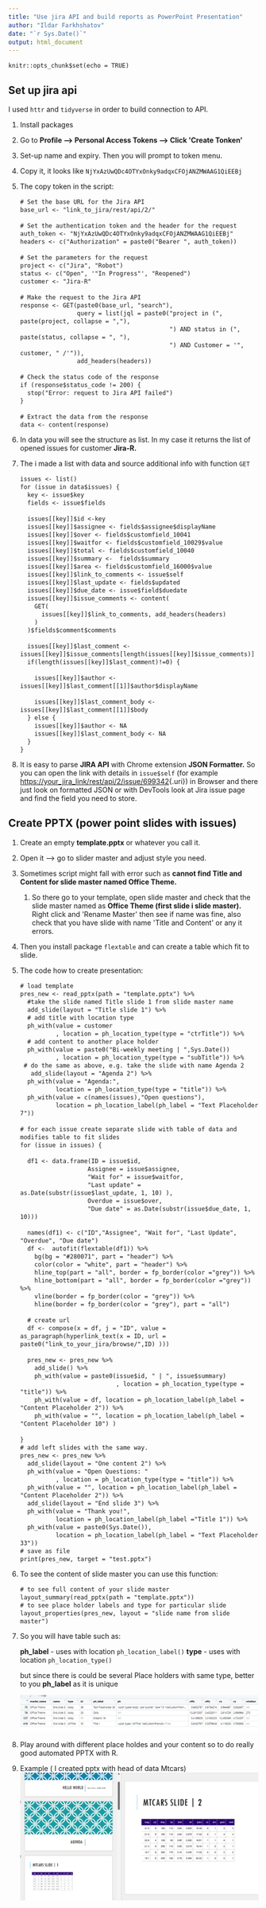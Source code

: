 ```yaml
---
title: "Use jira API and build reports as PowerPoint Presentation"
author: "Ildar Farkhshatov"
date: "`r Sys.Date()`"
output: html_document
---
```


```{r setup, include=FALSE}
knitr::opts_chunk$set(echo = TRUE)
```

## Set up jira api

I used `httr` and `tidyverse` in order to build connection to API.

1.  Install packages

2.  Go to **Profile --\> Personal Access Tokens --\> Click 'Create Tonken'**

3.  Set-up name and expiry. Then you will prompt to token menu.

4.  Copy it, it looks like `NjYxAzUwQDc4OTYxOnky9adqxCFOjANZMWAAG1QiEEBj`

5.  The copy token in the script:

    ```{r}
    # Set the base URL for the Jira API
    base_url <- "link_to_jira/rest/api/2/"

    # Set the authentication token and the header for the request
    auth_token <- "NjYxAzUwQDc4OTYxOnky9adqxCFOjANZMWAAG1QiEEBj"
    headers <- c("Authorization" = paste0("Bearer ", auth_token))

    # Set the parameters for the request
    project <- c("Jira", "Robot")
    status <- c("Open", '"In Progress"', "Reopened")
    customer <- "Jira-R"

    # Make the request to the Jira API
    response <- GET(paste0(base_url, "search"),
                    query = list(jql = paste0("project in (", paste(project, collapse = ","), 
                                              ") AND status in (", paste(status, collapse = ", "), 
                                              ") AND Customer = '", customer, " /'")),
                    add_headers(headers))

    # Check the status code of the response
    if (response$status_code != 200) {
      stop("Error: request to Jira API failed")
    }

    # Extract the data from the response
    data <- content(response)
    ```

6.  In data you will see the structure as list. In my case it returns the list of opened issues for customer **Jira-R.**

7.  The i made a list with data and source additional info with function `GET`

    ```{r}
    issues <- list()
    for (issue in data$issues) {
      key <- issue$key
      fields <- issue$fields
      
      issues[[key]]$id <-key
      issues[[key]]$assignee <- fields$assignee$displayName
      issues[[key]]$over <- fields$customfield_10041
      issues[[key]]$waitfor <- fields$customfield_10029$value
      issues[[key]]$total <- fields$customfield_10040
      issues[[key]]$summary <-  fields$summary
      issues[[key]]$area <- fields$customfield_16000$value
      issues[[key]]$link_to_comments <- issue$self
      issues[[key]]$last_update <- fields$updated
      issues[[key]]$due_date <- issue$field$duedate
      issues[[key]]$issue_comments <- content(
        GET(
          issues[[key]]$link_to_comments, add_headers(headers)
        )
      )$fields$comment$comments
      
      issues[[key]]$last_comment <-  issues[[key]]$issue_comments[length(issues[[key]]$issue_comments)]
      if(length(issues[[key]]$last_comment)!=0) {
        
        issues[[key]]$author <- issues[[key]]$last_comment[[1]]$author$displayName
        
        issues[[key]]$last_comment_body <- issues[[key]]$last_comment[[1]]$body
      } else {
        issues[[key]]$author <- NA
        issues[[key]]$last_comment_body <- NA
      }
    }
    ```

8.  It is easy to parse **JIRA API** with Chrome extension **JSON Formatter.** So you can open the link with details in `issue$self` (for example [https://your_jira_link/rest/api/2/issue/699342](https://jour_jira_link/rest/api/2/issue/699342){.uri}) in Browser and there just look on formatted JSON or with DevTools look at Jira issue page and find the field you need to store.

## Create PPTX (power point slides with issues)

1.  Create an empty **template.pptx** or whatever you call it.

2.  Open it --\> go to slider master and adjust style you need.

3.  Sometimes script might fall with error such as **cannot find Title and Content for slide master named Office Theme.**

    1.  So there go to your template, open slide master and check that the slide master named as **Office Theme (first slide i slide master).** Right click and 'Rename Master' then see if name was fine, also check that you have slide with name 'Title and Content' or any it errors.

4.  Then you install package `flextable` and can create a table which fit to slide.

5.  The code how to create presentation:

    ```{r}
    # load template
    pres_new <- read_pptx(path = "template.pptx") %>%
      #take the slide named Title slide 1 from slide master name
      add_slide(layout = "Title slide 1") %>%
      # add title with location type
      ph_with(value = customer
              , location = ph_location_type(type = "ctrTitle")) %>%
      # add content to another place holder
      ph_with(value = paste0("Bi-weekly meeting | ",Sys.Date()) 
              , location = ph_location_type(type = "subTitle")) %>%
     # do the same as above, e.g. take the slide with name Agenda 2
       add_slide(layout = "Agenda 2") %>%
      ph_with(value = "Agenda:", 
              location = ph_location_type(type = "title")) %>%
      ph_with(value = c(names(issues),"Open questions"),
              location = ph_location_label(ph_label = "Text Placeholder 7")) 

    # for each issue create separate slide with table of data and modifies table to fit slides
    for (issue in issues) {
      
      df1 <- data.frame(ID = issue$id,
                       Assignee = issue$assignee,
                       "Wait for" = issue$waitfor,
                       "Last update" = as.Date(substr(issue$last_update, 1, 10) ),
                       Overdue = issue$over,
                       "Due date" = as.Date(substr(issue$due_date, 1, 10)))
      
      names(df1) <- c("ID","Assignee", "Wait for", "Last Update", "Overdue", "Due date")
      df <-  autofit(flextable(df1)) %>%
        bg(bg = "#280071", part = "header") %>%
        color(color = "white", part = "header") %>% 
        hline_top(part = "all", border = fp_border(color ="grey")) %>%
        hline_bottom(part = "all", border = fp_border(color ="grey")) %>%
        vline(border = fp_border(color = "grey")) %>%
        hline(border = fp_border(color = "grey"), part = "all") 

      # create url
      df <- compose(x = df, j = "ID", value =  as_paragraph(hyperlink_text(x = ID, url = paste0("link_to_your_jira/browse/",ID) )))

      pres_new <- pres_new %>%
        add_slide() %>%
        ph_with(value = paste0(issue$id, " | ", issue$summary)
                               , location = ph_location_type(type = "title")) %>%
        ph_with(value = df, location = ph_location_label(ph_label = "Content Placeholder 2")) %>%
        ph_with(value = "", location = ph_location_label(ph_label = "Content Placeholder 10") )
      
    }
    # add left slides with the same way.
    pres_new <- pres_new %>%
      add_slide(layout = "One content 2") %>%
      ph_with(value = "Open Questions: "
              , location = ph_location_type(type = "title")) %>%
      ph_with(value = "", location = ph_location_label(ph_label = "Content Placeholder 2")) %>%
      add_slide(layout = "End slide 3") %>% 
      ph_with(value = "Thank you!",
              location = ph_location_label(ph_label ="Title 1")) %>%
      ph_with(value = paste0(Sys.Date()), 
              location = ph_location_label(ph_label = "Text Placeholder 33"))
    # save as file
    print(pres_new, target = "test.pptx")
    ```

6.  To see the content of slide master you can use this function:

    ```{r}
    # to see full content of your slide master
    layout_summary(read_pptx(path = "template.pptx"))
    # to see place holder labels and type for particular slide
    layout_properties(pres_new, layout = "slide name from slide master")
    ```

7.  So you will have table such as:

    **ph_label** - uses with location `ph_location_label()` **type** - uses with location `ph_location_type()`

    but since there is could be several Place holders with same type, better to you **ph_label** as it is unique

    ![](images/image-20509907.png)

8.  Play around with different place holdes and your content so to do really good automated PPTX with R.

9.  Example ( I created pptx with head of data Mtcars)\
    ![](images/image-2045993088.png)
